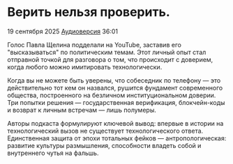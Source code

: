 # Верить нельзя проверить.

19 сентября 2025 [Аудиоверсия](https://paradoks-pinkera-pilotnyy-vypusk.simplecast.com/episodes/veritnelzyaproverit) 36:01

Голос Павла Щелина подделали на YouTube, заставив его "высказываться" по политическим темам.
Этот личный опыт стал отправной точкой для разговора о том, что происходит с доверием, когда любого можно имитировать технологически.

Когда вы не можете быть уверены, что собеседник по телефону — это действительно тот кем он назвался, рушится фундамент современного общества, построенного на безличном институциональном доверии.
Три попытки решения — государственная верификация, блокчейн-коды и возврат к личным встречам — лишь полумеры.

Авторы подкаста формулируют ключевой вывод: впервые в истории на технологический вызов не существует технологического ответа.
Единственная защита от эпохи тотальных фейков — антропологическая: развитие культуры размышления, способности владеть собой и внутреннего чутья на фальшь.
